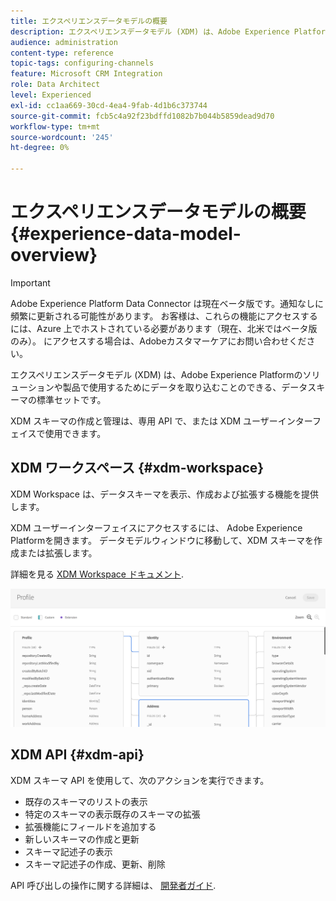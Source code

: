 ```yaml
---
title: エクスペリエンスデータモデルの概要
description: エクスペリエンスデータモデル (XDM) は、Adobe Experience Platformのソリューションや製品で使用するためにデータを取り込むことのできる、データスキーマの標準セットです。
audience: administration
content-type: reference
topic-tags: configuring-channels
feature: Microsoft CRM Integration
role: Data Architect
level: Experienced
exl-id: cc1aa669-30cd-4ea4-9fab-4d1b6c373744
source-git-commit: fcb5c4a92f23bdffd1082b7b044b5859dead9d70
workflow-type: tm+mt
source-wordcount: '245'
ht-degree: 0%

---
```


# エクスペリエンスデータモデルの概要 {#experience-data-model-overview}

>[!IMPORTANT]
>
>Adobe Experience Platform Data Connector は現在ベータ版です。通知なしに頻繁に更新される可能性があります。 お客様は、これらの機能にアクセスするには、Azure 上でホストされている必要があります（現在、北米ではベータ版のみ）。 にアクセスする場合は、Adobeカスタマーケアにお問い合わせください。

エクスペリエンスデータモデル (XDM) は、Adobe Experience Platformのソリューションや製品で使用するためにデータを取り込むことのできる、データスキーマの標準セットです。

XDM スキーマの作成と管理は、専用 API で、または XDM ユーザーインターフェイスで使用できます。

## XDM ワークスペース {#xdm-workspace}

XDM Workspace は、データスキーマを表示、作成および拡張する機能を提供します。

XDM ユーザーインターフェイスにアクセスするには、 Adobe Experience Platformを開きます。 データモデルウィンドウに移動して、XDM スキーマを作成または拡張します。

詳細を見る [XDM Workspace ドキュメント](https://experienceleague.adobe.com/docs/experience-platform/xdm/api/getting-started.html).

![](assets/aep_xdmworkspace.png)

## XDM API {#xdm-api}

XDM スキーマ API を使用して、次のアクションを実行できます。

* 既存のスキーマのリストの表示
* 特定のスキーマの表示既存のスキーマの拡張
* 拡張機能にフィールドを追加する
* 新しいスキーマの作成と更新
* スキーマ記述子の表示
* スキーマ記述子の作成、更新、削除

API 呼び出しの操作に関する詳細は、 [開発者ガイド](https://experienceleague.adobe.com/docs/experience-platform/xdm/api/getting-started.html).
